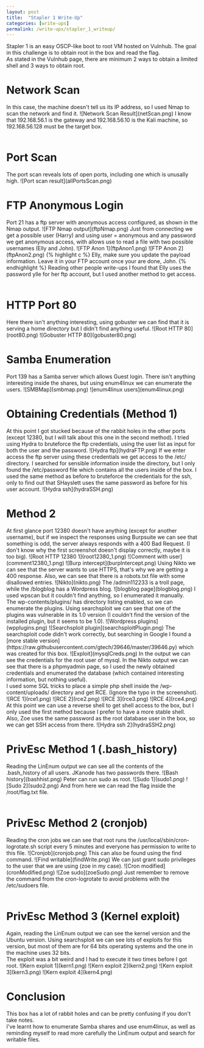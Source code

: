 ```yaml
---
layout: post
title:  "Stapler 1 Write-Up"
categories: [write-ups]
permalink: /write-ups/stapler_1_writeup/
---
```

Stapler 1 is an easy OSCP-like boot to root VM hosted on Vulnhub. The goal in this challenge is to obtain root in the box and read the flag.<br>
As stated in the Vulnhub page, there are minimum 2 ways to obtain a limited shell and 3 ways to obtain root.
<h1>Network Scan</h1>
In this case, the machine doesn't tell us its IP address, so I used Nmap to scan the network and find it.
![Network Scan Result](netScan.png)
I know that 192.168.56.1 is the gateway and 192.168.56.10 is the Kali machine, so 192.168.56.128 must be the target box.
<br><br>
<h1>Port Scan</h1>
The port scan reveals lots of open ports, including one which is unusally high. 
![Port scan result](allPortsScan.png)
<br>
<h1>FTP Anonymous Login</h1>
Port 21 has a ftp server with anonymous access configured, as shown in the Nmap output.
![FTP Nmap output](ftpNmap.png)
Just from connecting we get a possible user (Harry) and using user = anonymous and any password we get anonymous access, with allows use to read a file with two possible usernames (Elly and John).
![FTP Anon 1](ftpAnon1.png)
![FTP Anon 2](ftpAnon2.png)
{% highlight c %}
Elly, make sure you update the payload information. Leave it in your FTP account once your are done, John.
{% endhighlight %}
Reading other people write-ups I found that Elly uses the password ylle for her ftp account, but I used another method to get access.
<br><br>
<h1>HTTP Port 80</h1>
Here there isn't anything interesting, using gobuster we can find that it is serving a home directory but I didn't find anything useful.
![Root HTTP 80](root80.png)
![Gobuster HTTP 80](gobuster80.png)
<br>
<h1>Samba Enumeration</h1>
Port 139 has a Samba server which allows Guest login. There isn't anything interesting inside the shares, but using enum4linux we can enumerate the users.
![SMBMap](smbmap.png)
![enum4linux users](enum4linux.png)
<br>
<h1>Obtaining Credentials (Method 1)</h1>
At this point I got stucked because of the rabbit holes in the other ports (except 12380, but I will talk about this one in the second method). I tried using Hydra to bruteforce the ftp credentials, using the user list as input for both the user and the password.
![Hydra ftp](hydraFTP.png)
If we enter access the ftp server using these credentials we get access to the /etc/ directory. I searched for sensible information inside the directory, but I only found the /etc/password file which contains all the users inside of the box.
I used the same method as before to bruteforce the credentials for the ssh, only to find out that SHayslett uses the same password as before for his user account.
![Hydra ssh](hydraSSH.png)
<br>
<h1>Method 2</h1>
At first glance port 12380 doesn't have anything (except for another username), but if we inspect the responses using Burpsuite we can see that something is odd, the server always responds with a 400 Bad Request. (I don't know why the first screenshot doesn't display correctly, maybe it is too big).
![Root HTTP 12380 1](root12380_1.png)
![Comment with user](comment12380_1.png)
![Burp intercept](burpIntercept.png)
Using Nikto we can see that the server wants to use HTTPS, that's why we are getting a 400 response. Also, we can see that there is a robots.txt file with some disallowed entries.
![Nikto](nikto.png)
The /admin112233 is a troll page, while the /blogblog has a Wordpress blog.
![blogblog page](blogblog.png)
I used wpscan but it couldn't find anything, so I enumerated it manually.<br>
The wp-contents/plugins/ has directory listing enabled, so we can enumerate the plugins. Using searchsploit we can see that one of the plugins was vulnerable in its 1.0 version (I couldn't find the version of the installed plugin, but it seems to be 1.0).
![Wordpress plugins](wpplugins.png)
![Searchsploit plugin](searchsploitPlugin.png)
The searchsploit code didn't work correctly, but searching in Google I found a [more stable version](https://raw.githubusercontent.com/gtech/39646/master/39646.py) which was created for this box.
![Exploit](mysqlCreds.png)
In the output we can see the credentials for the root user of mysql. In the Nikto output we can see that there is a phpmyadmin page, so I used the newly obtained credentials and enumerated the database (which contained interesting information, but nothing useful).<br>
I used some SQL tricks to place a simple php shell inside the /wp-content/uploads/ directory and get RCE. (Ignore the typo in the screenshot).
![RCE 1](rce1.png)
![RCE 2](rce2.png)
![RCE 3](rce3.png)
![RCE 4](rce4.png)
At this point we can use a reverse shell to get shell access to the box, but I only used the first method because I prefer to have a more stable shell.<br>
Also, Zoe uses the same password as the root database user in the box, so we can get SSH access from there.
![Hydra ssh 2](hydraSSH2.png)
<br>
<h1>PrivEsc Method 1 (.bash_history)</h1>
Reading the LinEnum output we can see all the contents of the .bash_history of all users. JKanode has two passwords there.
![Bash history](bashhist.png)
Peter can run sudo as root.
![Sudo 1](sudo1.png)
![Sudo 2](sudo2.png)
And from here we can read the flag inside the /root/flag.txt file.
<br><br>
<h1>PrivEsc Method 2 (cronjob)</h1>
Reading the cron jobs we can see that root runs the /usr/local/sbin/cron-logrotate.sh script every 5 minutes and everyone has permission to write to this file.
![Cronjob](cronjob.png)
This can also be found using the find command.
![Find writable](findWrite.png)
We can just grant sudo privileges to the user that we are using (zoe in my case).
![Cron modified](cronModified.png)
![Zoe sudo](zoeSudo.png)
Just remember to remove the command from the cron-logrotate to avoid problems with the /etc/sudoers file.
<br><br>
<h1>PrivEsc Method 3 (Kernel exploit)</h1>
Again, reading the LinEnum output we can see the kernel version and the Ubuntu version. Using searchsploit we can see lots of exploits for this version, but most of them are for 64 bits operating systems and the one in the machine uses 32 bits.<br>
The exploit was a bit weird and I had to execute it two times before I got root.
![Kern exploit 1](kern1.png)
![Kern exploit 2](kern2.png)
![Kern exploit 3](kern3.png)
![Kern exploit 4](kern4.png)
<br>
<h1>Conclusion</h1>
This box has a lot of rabbit holes and can be pretty confusing if you don't take notes.<br>
I've learnt how to enumerate Samba shares and use enum4linux, as well as reminding myself to read more carefully the LinEnum output and search for writable files.
